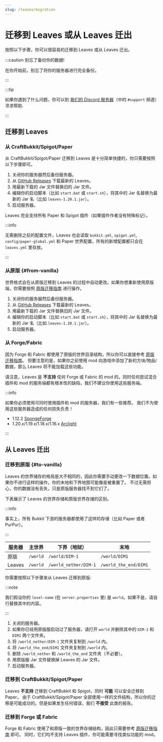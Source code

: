 ```yaml
---
slug: /leaves/migration
---
```


# 迁移到 Leaves 或从 Leaves 迁出

按照以下步骤，你可以很容易的迁移到 Leaves 或从 Leaves 迁出。

:::caution 别忘了备份你的数据!

在你开始前，别忘了将你的服务器进行完全备份。

:::

:::tip

如果你遇到了什么问题，你可以到 [我们的 Discord 服务器](https://discord.gg/5hgtU72w33)（中的 `#support` 频道）寻求帮助.

:::

## 迁移到 Leaves

### 从 CraftBukkit/Spigot/Paper

从 CraftBukkit/Spigot/Paper 迁移到 Leaves 是十分简单快捷的，你只需要按照以下步骤即可。

1. 关闭你的服务器然后备份服务器。
2. 从 [GitHub Releases](https://github.com/LeavesMC/Leaves/releases) 下载最新的 Leaves。
3. 用最新下载的 Jar 文件替换旧的 Jar 文件。
4. 编辑你的启动脚本（比如 `start.bat` 或 `start.sh`），将其中的 Jar 名替换为最新的 Jar 名（比如 `leaves-1.20.1.jar`）。
5. 启动服务器。

Leaves 完全支持所有 Paper 和 Spigot 插件（如果插件作者没有特殊标记）。

:::info

无需删除之前的配置文件，Leaves 也会读取 `bukkit.yml`, `spigot.yml`, `config/paper-global.yml` 和 Paper 世界配置，所有的新增配置都只会在 `leaves.yml` 里存放。

:::

### 从原版 {#from-vanilla}

世界格式会在从原版迁移到 Leaves 的过程中自动更改。如果你想重新使用原版端，你需要按照 [原版迁移指南](#to-vanilla) 进行操作。

1. 关闭你的服务器然后备份服务器。
2. 从 [GitHub Releases](https://github.com/LeavesMC/Leaves/releases) 下载最新的 Leaves。
3. 用最新下载的 Jar 文件替换旧的 Jar 文件。
4. 编辑你的启动脚本（比如 `start.bat` 或 `start.sh`），将其中的 Jar 名替换为最新的 Jar 名（比如 `leaves-1.20.1.jar`）。
5. 启动服务器。

### 从 Forge/Fabric

因为 Forge 和 Fabric 都使用了原版的世界目录结构，所以你可以直接参考 [原版迁移指南](#from-vanilla)。
但要注意的是，如果你之前使用 mod 向游戏中添加了新的方块/物品/数据，那么 Leaves 将不能加载这些功能。

请注意，Leaves 是 **不支持** 任何 Forge 或 Fabric 的 mod 的。同时任何尝试混合插件和 mod 的服务端都有根本性的缺陷，我们不建议你使用这些服务端。

:::info

如果你必须使用可同时使用插件和 mod 的服务器，我们有一些推荐。
我们不为使用这些服务器造成的任何损失负责！

- 1.12.2 [SpongeForge](https://github.com/SpongePowered/SpongeForge)
- 1.20.x/1.19.x/1.18.x/1.16.x [Arclight](https://github.com/IzzelAliz/Arclight)

:::

## 从 Leaves 迁出

### 迁移到原版 {#to-vanilla}

Leaves 的世界储存的格局是大不相同的，因此你需要手动更改一下数据位置。如果你不进行这样的操作，你的末地和下界地图可能像是被重置了。
不过无需担心，你的数据没有丢失，只是原版服务器找不到它们了。

下表展示了 Leaves 的世界存储和原版世界存储的区别。

:::info

事实上，所有 Bukkit 下游的服务器都使用了这样的存储（比如 Paper 或者 PurPur）。

:::

| 服务器   | 主世界    | 下界（地狱）                   | 末地                  |
| ------- | -------- | --------------------- | --------------------- |
| 原版     | `/world` | `/world/DIM-1`        | `/world/DIM1`         |
| Leaves  | `/world` | `/world_nether/DIM-1` | `/world_the_end/DIM1` |

你需要按照以下步骤来从 Leaves 迁移到原版:

:::note

我们假设你的 `level-name` (在 `server.properties` 里) 是 `world`。如果不是，请自行替换其中的内容。

:::

1. 关闭的服务器。
2. 如果你已经用原版服启动过了服务器，请打开 `world` 并删除其中的 `DIM-1` 和 `DIM1` 两个文件夹。
3. 将 `/world_nether/DIM-1` 文件夹复制到 `/world` 内。
4. 将 `/world_the_end/DIM1` 文件夹复制到 `/world` 内。
5. 删除 `/world_nether` 和 `/world_the_end` 文件夹（不必要）。
6. 用原版服 Jar 文件替换掉 Leaves 的 Jar 文件。
7. 启动服务器。

### 迁移到 CraftBukkit/Spigot/Paper

Leaves **不支持** 迁移到 CraftBukkit 和 Spigot，同时 **可能** 可以安全迁移到 Paper。
由于 CraftBukkit/Spigot/Paper 全部使用一样的文件结构，所以你的迁移是可能成功的。但是如果发生任何错误，我们 **不接受** 此类的报告。

### 迁移到 Forge 或 Fabric

Forge 和 Fabric 使用了和原版一致的世界存储结构，因此只需要参考 [原版迁移指南](#to-vanilla) 即可。
同时，它们均不支持 Leaves 插件，你可能需要寻找类似功能的 mod。
